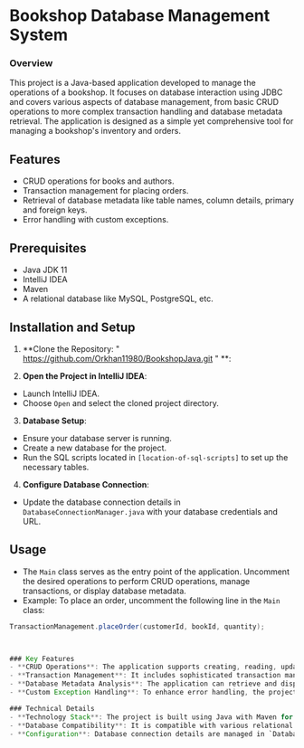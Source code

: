 # Bookshop Database Management System


### Overview
This project is a Java-based application developed to manage the operations of a bookshop. It focuses on database interaction using JDBC and covers various aspects of database management, from basic CRUD operations to more complex transaction handling and database metadata retrieval. The application is designed as a simple yet comprehensive tool for managing a bookshop's inventory and orders.

## Features
- CRUD operations for books and authors.
- Transaction management for placing orders.
- Retrieval of database metadata like table names, column details, primary and foreign keys.
- Error handling with custom exceptions.

## Prerequisites
- Java JDK 11
- IntelliJ IDEA
- Maven
- A relational database like MySQL, PostgreSQL, etc.

## Installation and Setup
1. **Clone the Repository: " https://github.com/Orkhan11980/BookshopJava.git " **:

2. **Open the Project in IntelliJ IDEA**:
- Launch IntelliJ IDEA.
- Choose `Open` and select the cloned project directory.

3. **Database Setup**:
- Ensure your database server is running.
- Create a new database for the project.
- Run the SQL scripts located in `[location-of-sql-scripts]` to set up the necessary tables.

4. **Configure Database Connection**:
- Update the database connection details in `DatabaseConnectionManager.java` with your database credentials and URL.

## Usage
- The `Main` class serves as the entry point of the application. Uncomment the desired operations to perform CRUD operations, manage transactions, or display database metadata.
- Example: To place an order, uncomment the following line in the `Main` class:
```java
TransactionManagement.placeOrder(customerId, bookId, quantity);



### Key Features
- **CRUD Operations**: The application supports creating, reading, updating, and deleting records for books and authors in the bookshop's database.
- **Transaction Management**: It includes sophisticated transaction management to handle order placements, ensuring all database operations either complete successfully as a whole or roll back in case of an error.
- **Database Metadata Analysis**: The application can retrieve and display metadata from the database, such as table names, column details, and key constraints, which is crucial for database inspection and debugging.
- **Custom Exception Handling**: To enhance error handling, the project utilizes custom exceptions, providing more informative error messages and a cleaner way to handle SQL exceptions.

### Technical Details
- **Technology Stack**: The project is built using Java with Maven for dependency management. It is developed and tested in IntelliJ IDEA.
- **Database Compatibility**: It is compatible with various relational databases like MySQL and PostgreSQL. The database interactions are managed using standard JDBC APIs.
- **Configuration**: Database connection details are managed in `DatabaseConnectionManager.java`, which needs to be configured with the correct database URL and credentials.


